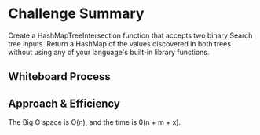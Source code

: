 # Challenge Summary
<!-- Description of the challenge -->

Create a HashMapTreeIntersection function that accepts two binary Search tree inputs. Return a HashMap of the values discovered in both trees without using any of your language's built-in library functions.

## Whiteboard Process
<!-- Embedded whiteboard image -->

## Approach & Efficiency
<!-- What approach did you take? Why? What is the Big O space/time for this approach? -->

The Big O space is O(n), and the time is 0(n + m + x).

